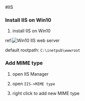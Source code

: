 #IIS 

### Install IIS on Win10

1. install IIS on Win10

ref:![Win10 IIS web server](https://blog.csdn.net/gameplayer097/article/details/83016112)

default rootpath: `C:\inetpub\wwwroot`

### Add MIME type

1. open IIS Manager

1. open `IIS->MIME type`

1. right click to add new MIME type
